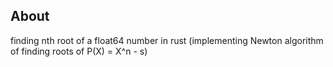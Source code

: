 ## About
finding nth root of a float64 number in rust (implementing Newton algorithm of finding roots of P(X) = X^n - s)
